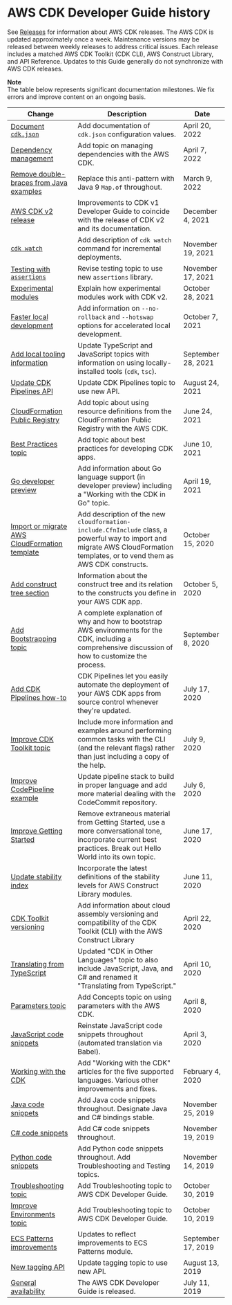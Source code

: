# AWS CDK Developer Guide history<a name="doc-history"></a>

See [Releases](https://github.com/awslabs/aws-cdk/releases) for information about AWS CDK releases\. The AWS CDK is updated approximately once a week\. Maintenance versions may be released between weekly releases to address critical issues\. Each release includes a matched AWS CDK Toolkit \(CDK CLI\), AWS Construct Library, and API Reference\. Updates to this Guide generally do not synchronize with AWS CDK releases\.

**Note**  
The table below represents significant documentation milestones\. We fix errors and improve content on an ongoing basis\.

| Change | Description | Date | 
| --- |--- |--- |
| [Document `cdk.json`](#doc-history) | Add documentation of `cdk.json` configuration values\. | April 20, 2022 | 
| [Dependency management](#doc-history) | Add topic on managing dependencies with the AWS CDK\. | April 7, 2022 | 
| [Remove double\-braces from Java examples](#doc-history) | Replace this anti\-pattern with Java 9 `Map.of` throughout\. | March 9, 2022 | 
| [AWS CDK v2 release](#doc-history) | Improvements to CDK v1 Developer Guide to coincide with the release of CDK v2 and its documentation\. | December 4, 2021 | 
| [`cdk watch`](#doc-history) | Add description of `cdk watch` command for incremental deployments\. | November 19, 2021 | 
| [Testing with `assertions`](#doc-history) | Revise testing topic to use new `assertions` library\. | November 17, 2021 | 
| [Experimental modules](#doc-history) | Explain how experimental modules work with CDK v2\. | October 28, 2021 | 
| [Faster local development](#doc-history) | Add information on `--no-rollback` and `--hotswap` options for accelerated local development\. | October 7, 2021 | 
| [Add local tooling information](#doc-history) | Update TypeScript and JavaScript topics with information on using locally\-installed tools \(`cdk`, `tsc`\)\. | September 28, 2021 | 
| [Update CDK Pipelines API](#doc-history) | Update CDK Pipelines topic to use new API\. | August 24, 2021 | 
| [CloudFormation Public Registry](#doc-history) | Add topic about using resource definitions from the CloudFormation Public Registry with the AWS CDK\. | June 24, 2021 | 
| [Best Practices topic](#doc-history) | Add topic about best practices for developing CDK apps\. | June 10, 2021 | 
| [Go developer preview](#doc-history) | Add information about Go language support \(in developer preview\) including a "Working with the CDK in Go" topic\. | April 19, 2021 | 
| [Import or migrate AWS CloudFormation template](#doc-history) | Add description of the new `cloudformation-include.CfnInclude` class, a powerful way to import and migrate AWS CloudFormation templates, or to vend them as AWS CDK constructs\. | October 15, 2020 | 
| [Add construct tree section](#doc-history) | Information about the construct tree and its relation to the constructs you define in your AWS CDK app\. | October 5, 2020 | 
| [Add Bootstrapping topic](#doc-history) | A complete explanation of why and how to bootstrap AWS environments for the CDK, including a comprehensive discussion of how to customize the process\. | September 8, 2020 | 
| [Add CDK Pipelines how\-to](#doc-history) | CDK Pipelines let you easily automate the deployment of your AWS CDK apps from source control whenever they're updated\.  | July 17, 2020 | 
| [Improve CDK Toolkit topic](#doc-history) | Include more information and examples around performing common tasks with the CLI \(and the relevant flags\) rather than just including a copy of the help\. | July 9, 2020 | 
| [Improve CodePipeline example](#doc-history) | Update pipeline stack to build in proper language and add more material dealing with the CodeCommit repository\. | July 6, 2020 | 
| [Improve Getting Started](#doc-history) | Remove extraneous material from Getting Started, use a more conversational tone, incorporate current best practices\. Break out Hello World into its own topic\. | June 17, 2020 | 
| [Update stability index](#doc-history) | Incorporate the latest definitions of the stability levels for AWS Construct Library modules\. | June 11, 2020 | 
| [CDK Toolkit versioning](#doc-history) | Add information about cloud assembly versioning and compatibility of the CDK Toolkit \(CLI\) with the AWS Construct Library | April 22, 2020 | 
| [Translating from TypeScript](#doc-history) | Updated "CDK in Other Languages" topic to also include JavaScript, Java, and C\# and renamed it "Translating from TypeScript\." | April 10, 2020 | 
| [Parameters topic](#doc-history) | Add Concepts topic on using parameters with the AWS CDK\. | April 8, 2020 | 
| [JavaScript code snippets](#doc-history) | Reinstate JavaScript code snippets throughout \(automated translation via Babel\)\. | April 3, 2020 | 
| [Working with the CDK](#doc-history) | Add "Working with the CDK" articles for the five supported languages\. Various other improvements and fixes\. | February 4, 2020 | 
| [Java code snippets](#doc-history) | Add Java code snippets throughout\. Designate Java and C\# bindings stable\. | November 25, 2019 | 
| [C\# code snippets](#doc-history) | Add C\# code snippets throughout\. | November 19, 2019 | 
| [Python code snippets](#doc-history) | Add Python code snippets throughout\. Add Troubleshooting and Testing topics\. | November 14, 2019 | 
| [Troubleshooting topic](#doc-history) | Add Troubleshooting topic to AWS CDK Developer Guide\. | October 30, 2019 | 
| [Improve Environments topic](#doc-history) | Add Troubleshooting topic to AWS CDK Developer Guide\. | October 10, 2019 | 
| [ECS Patterns improvements](#doc-history) | Updates to reflect improvements to ECS Patterns module\. | September 17, 2019 | 
| [New tagging API](#doc-history) | Update tagging topic to use new API\. | August 13, 2019 | 
| [General availability](#doc-history) | The AWS CDK Developer Guide is released\. | July 11, 2019 | 